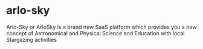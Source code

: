 # arlo-sky
Arlo-Sky or ArloSky is a brand new SaaS platform which provides you a new concept of Astronomical and Physical Science and Education with local Stargazing activities  
